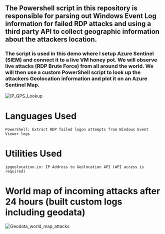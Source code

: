 ## The Powershell script in this repository is responsible for parsing out Windows Event Log information for failed RDP attacks and using a third party API to collect geographic information about the attackers location.

### The script is used in this demo where I setup Azure Sentinel (SIEM) and connect it to a live VM honey pot. We will observe live attacks (RDP Brute Force) from all around the world. We will then use a custom PowerShell script to look up the attackers Geolocation information and plot it on an Azure Sentinel Map.

![IP_GPS_Lookup](https://user-images.githubusercontent.com/128299428/232877557-a17989be-f3f2-48d3-88f9-8e343dd9c519.png)

# Languages Used

    PowerShell: Extract RDP failed logon attempts from Windows Event Viewer logs

# Utilities Used

    ipgeolocation.io: IP Address to Geolocation API (API access is required)

# World map of incoming attacks after 24 hours (built custom logs including geodata)

![Geodata_world_map_attacks](https://user-images.githubusercontent.com/128299428/232878042-c71d0ed9-b6fa-4973-b1d0-1ccff8d67593.png)


